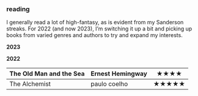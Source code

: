 ### reading

I generally read a lot of high-fantasy, as is evident from my Sanderson streaks. For 2022 (and now 2023), I’m switching it up a bit and picking up books from varied genres and authors to try and expand my interests.

**2023**


**2022**

|  The Old Man and the Sea   |   Ernest Hemingway   | ★★★★ |
| --- | --- | --- |
| The Alchemist    |   paulo coelho  |   ★★★★★  |
